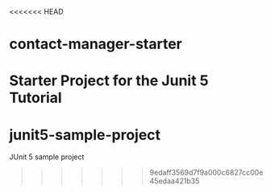 <<<<<<< HEAD
# contact-manager-starter
Starter Project for the Junit 5 Tutorial
=======
# junit5-sample-project
JUnit 5 sample project
>>>>>>> 9edaff3569d7f9a000c6827cc00e45edaa421b35
